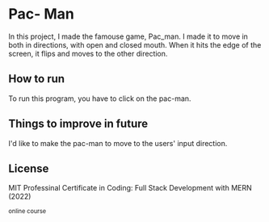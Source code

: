 # Pac- Man
In this project, I made the famouse game, Pac_man. I made it to move in both in directions, with open and closed mouth. When it hits the edge of the screen, it flips and moves to the other direction.

## How to run
To run this program, you have to click on the pac-man.

## Things to improve in future
I'd like to make the pac-man to move to the users' input direction.

## License
MIT Professinal Certificate in Coding: Full Stack Development with MERN (2022)

<sub>online course</sub>
